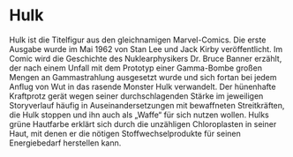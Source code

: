 # Hulk
Hulk ist die Titelfigur aus den gleichnamigen Marvel-Comics. Die erste Ausgabe wurde im Mai 1962 von Stan Lee und Jack Kirby veröffentlicht. Im Comic wird die Geschichte des Nuklearphysikers Dr. Bruce Banner erzählt, der nach einem Unfall mit dem Prototyp einer Gamma-Bombe großen Mengen an Gammastrahlung ausgesetzt wurde und sich fortan bei jedem Anflug von Wut in das rasende Monster Hulk verwandelt. Der hünenhafte Kraftprotz gerät wegen seiner durchschlagenden Stärke im jeweiligen Storyverlauf häufig in Auseinandersetzungen mit bewaffneten Streitkräften, die Hulk stoppen und ihn auch als „Waffe“ für sich nutzen wollen. Hulks grüne Hautfarbe erklärt sich durch die unzähligen Chloroplasten in seiner Haut, mit denen er die nötigen Stoffwechselprodukte für seinen Energiebedarf herstellen kann.